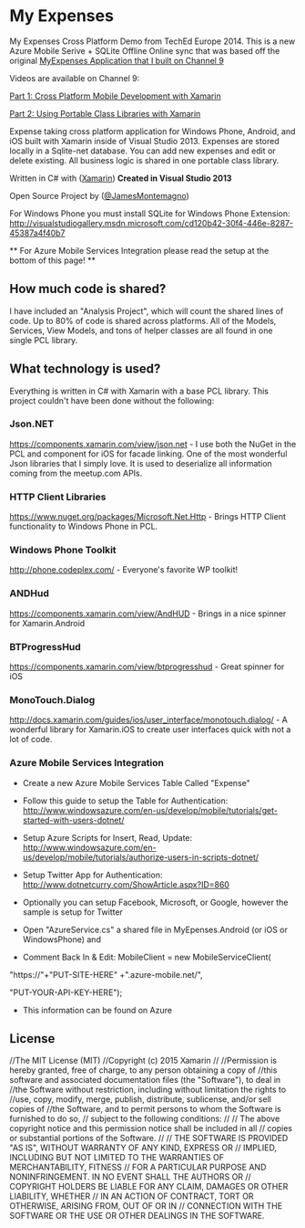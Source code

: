My Expenses
==========

My Expenses Cross Platform Demo from TechEd Europe 2014. This is a new Azure Mobile Serive + SQLite Offline Online sync that was based off the original [MyExpenses Application that I built on Channel 9](http://www.github.com/jamesmontemagno/myexpenses)

Videos are available on Channel 9:

[Part 1: Cross Platform Mobile Development with Xamarin](http://channel9.msdn.com/Shows/Visual-Studio-Toolbox/Cross-Platform-Development-With-Xamarin)

[Part 2: Using Portable Class Libraries with Xamarin](http://channel9.msdn.com/Shows/Visual-Studio-Toolbox/Using-Portable-Class-Libraries-with-Xamarin)

Expense taking cross platform application for Windows Phone, Android, and iOS built with Xamarin inside of Visual Studio 2013. Expenses are stored locally in a Sqlite-net database. You can add new expenses and edit or delete existing. All business logic is shared in one portable class library.

Written in C# with ([Xamarin](http://www.xamarin.com))  **Created in Visual Studio 2013**

Open Source Project by ([@JamesMontemagno](http://www.twitter.com/jamesmontemagno)) 

For Windows Phone you must install SQLite for Windows Phone Extension: http://visualstudiogallery.msdn.microsoft.com/cd120b42-30f4-446e-8287-45387a4f40b7

** For Azure Mobile Services Integration please read the setup at the bottom of this page! **

## How much code is shared?
I have included an "Analysis Project", which will count the shared lines of code. Up to 80% of code is shared across platforms. All of the Models, Services, View Models, and tons of helper classes are all found in one single PCL library. 

## What technology is used?
Everything is written in C# with Xamarin with a base PCL library. This project couldn't have been done without the following:

### Json.NET
https://components.xamarin.com/view/json.net - I use both the NuGet in the PCL and component for iOS for facade linking. One of the most wonderful Json libraries that I simply love. It is used to deserialize all information coming from the meetup.com APIs.

### HTTP Client Libraries
https://www.nuget.org/packages/Microsoft.Net.Http - Brings HTTP Client functionality to Windows Phone in PCL.

### Windows Phone Toolkit
http://phone.codeplex.com/ - Everyone's favorite WP toolkit!

### ANDHud
https://components.xamarin.com/view/AndHUD - Brings in a nice spinner for Xamarin.Android

### BTProgressHud
https://components.xamarin.com/view/btprogresshud - Great spinner for iOS

### MonoTouch.Dialog
http://docs.xamarin.com/guides/ios/user_interface/monotouch.dialog/ - A wonderful library for Xamarin.iOS to create user interfaces quick with not a lot of code.


### Azure Mobile Services Integration

* Create a new Azure Mobile Services Table Called "Expense"
* Follow this guide to setup the Table for Authentication: http://www.windowsazure.com/en-us/develop/mobile/tutorials/get-started-with-users-dotnet/

* Setup Azure Scripts for Insert, Read, Update: http://www.windowsazure.com/en-us/develop/mobile/tutorials/authorize-users-in-scripts-dotnet/

* Setup Twitter App for Authentication: http://www.dotnetcurry.com/ShowArticle.aspx?ID=860

* Optionally you can setup Facebook, Microsoft, or Google, however the sample is setup for Twitter

* Open "AzureService.cs" a shared file in MyEpenses.Android (or iOS or WindowsPhone) and 
* Comment Back In & Edit: MobileClient = new MobileServiceClient(
        
"https://"+"PUT-SITE-HERE" +".azure-mobile.net/",
        
"PUT-YOUR-API-KEY-HERE");

* This information can be found on Azure
        

## License

//The MIT License (MIT)
//Copyright (c) 2015 Xamarin
//
//Permission is hereby granted, free of charge, to any person obtaining a copy of
//this software and associated documentation files (the "Software"), to deal in
//the Software without restriction, including without limitation the rights to
//use, copy, modify, merge, publish, distribute, sublicense, and/or sell copies of
//the Software, and to permit persons to whom the Software is furnished to do so,
//    subject to the following conditions:
//
//    The above copyright notice and this permission notice shall be included in all
//    copies or substantial portions of the Software.
//
//    THE SOFTWARE IS PROVIDED "AS IS", WITHOUT WARRANTY OF ANY KIND, EXPRESS OR
//    IMPLIED, INCLUDING BUT NOT LIMITED TO THE WARRANTIES OF MERCHANTABILITY, FITNESS
//    FOR A PARTICULAR PURPOSE AND NONINFRINGEMENT. IN NO EVENT SHALL THE AUTHORS OR
//    COPYRIGHT HOLDERS BE LIABLE FOR ANY CLAIM, DAMAGES OR OTHER LIABILITY, WHETHER
//    IN AN ACTION OF CONTRACT, TORT OR OTHERWISE, ARISING FROM, OUT OF OR IN
//    CONNECTION WITH THE SOFTWARE OR THE USE OR OTHER DEALINGS IN THE SOFTWARE.

